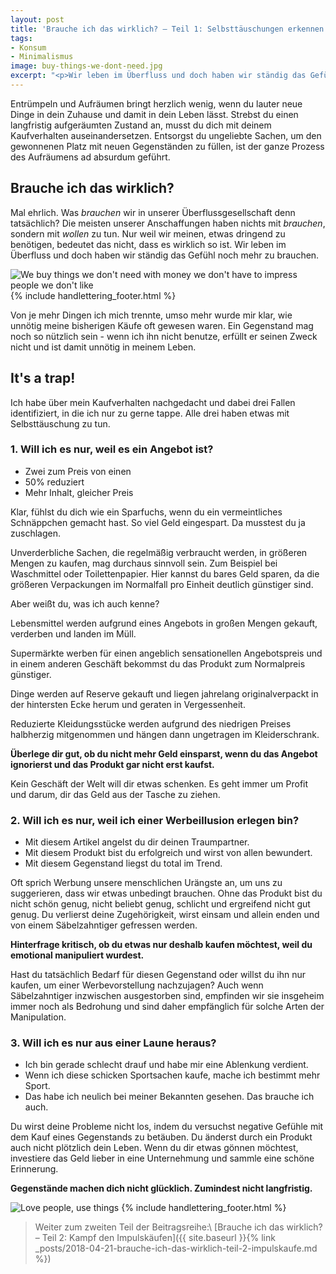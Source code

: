 ```yaml
---
layout: post
title: 'Brauche ich das wirklich? – Teil 1: Selbsttäuschungen erkennen'
tags:
- Konsum
- Minimalismus
image: buy-things-we-dont-need.jpg
excerpt: "<p>Wir leben im Überfluss und doch haben wir ständig das Gefühl noch mehr zu brauchen. Hier zeige ich dir drei typische Fallen von Selbsttäuschung auf, die zu unnötigem Konsum verleiten.</p>"
---
```


Entrümpeln und Aufräumen bringt herzlich wenig, wenn du lauter
neue Dinge in dein Zuhause und damit in dein Leben lässt. Strebst du
einen langfristig aufgeräumten Zustand an, musst du dich mit deinem
Kaufverhalten auseinandersetzen. Entsorgst du ungeliebte Sachen, um den
gewonnenen Platz mit neuen Gegenständen zu füllen, ist der ganze Prozess
des Aufräumens ad absurdum geführt.

## Brauche ich das wirklich?

Mal ehrlich. Was *brauchen* wir in unserer Überflussgesellschaft denn
tatsächlich? Die meisten unserer Anschaffungen haben nichts mit
*brauchen*, sondern mit *wollen* zu tun. Nur weil wir meinen, etwas
dringend zu benötigen, bedeutet das nicht, dass es wirklich so ist. Wir
leben im Überfluss und doch haben wir ständig das Gefühl noch mehr zu
brauchen.

![We buy things we don't need with money we don't have to impress people we don't like]({{site.baseurl}}/assets/img/posts/buy-things-we-dont-need.jpg)
{% include handlettering_footer.html %}

Von je mehr Dingen ich mich trennte, umso mehr wurde mir klar, wie
unnötig meine bisherigen Käufe oft gewesen waren. Ein Gegenstand mag
noch so nützlich sein - wenn ich ihn nicht benutze, erfüllt er seinen
Zweck nicht und ist damit unnötig in meinem Leben.

## It's a trap!

Ich habe über mein Kaufverhalten nachgedacht und dabei drei Fallen
identifiziert, in die ich nur zu gerne tappe. Alle drei haben etwas mit
Selbsttäuschung zu tun.

### 1. Will ich es nur, weil es ein Angebot ist?

-   Zwei zum Preis von einen
-   50% reduziert
-   Mehr Inhalt, gleicher Preis

Klar, fühlst du dich wie ein Sparfuchs, wenn du ein vermeintliches
Schnäppchen gemacht hast. So viel Geld eingespart. Da musstest du ja
zuschlagen.

Unverderbliche Sachen, die regelmäßig verbraucht werden, in größeren
Mengen zu kaufen, mag durchaus sinnvoll sein. Zum Beispiel bei
Waschmittel oder Toilettenpapier. Hier kannst du bares Geld sparen, da
die größeren Verpackungen im Normalfall pro Einheit deutlich günstiger
sind.

Aber weißt du, was ich auch kenne?

Lebensmittel werden aufgrund eines Angebots in großen Mengen gekauft,
verderben und landen im Müll.

Supermärkte werben für einen angeblich sensationellen Angebotspreis und
in einem anderen Geschäft bekommst du das Produkt zum Normalpreis
günstiger.

Dinge werden auf Reserve gekauft und liegen jahrelang originalverpackt
in der hintersten Ecke herum und geraten in Vergessenheit.

Reduzierte Kleidungsstücke werden aufgrund des niedrigen Preises
halbherzig mitgenommen und hängen dann ungetragen im Kleiderschrank.

**Überlege dir gut, ob du nicht mehr Geld einsparst, wenn du das Angebot
ignorierst und das Produkt gar nicht erst kaufst.**

Kein Geschäft der Welt will dir etwas schenken. Es geht immer um Profit
und darum, dir das Geld aus der Tasche zu ziehen.

### 2. Will ich es nur, weil ich einer Werbeillusion erlegen bin?

-   Mit diesem Artikel angelst du dir deinen Traumpartner.
-   Mit diesem Produkt bist du erfolgreich und wirst von allen
    bewundert. 
-   Mit diesem Gegenstand liegst du total im Trend.

Oft sprich Werbung unsere menschlichen Urängste an, um uns zu
suggerieren, dass wir etwas unbedingt brauchen. Ohne das Produkt bist du
nicht schön genug, nicht beliebt genug, schlicht und ergreifend nicht
gut genug. Du verlierst deine Zugehörigkeit, wirst einsam und allein
enden und von einem Säbelzahntiger gefressen werden.

**Hinterfrage kritisch, ob du etwas nur deshalb kaufen möchtest, weil du
emotional manipuliert wurdest.**

Hast du tatsächlich Bedarf für diesen Gegenstand oder willst du ihn nur
kaufen, um einer Werbevorstellung nachzujagen? Auch wenn Säbelzahntiger
inzwischen ausgestorben sind, empfinden wir sie insgeheim immer noch als
Bedrohung und sind daher empfänglich für solche Arten der Manipulation.

### 3. Will ich es nur aus einer Laune heraus?

-   Ich bin gerade schlecht drauf und habe mir eine Ablenkung verdient.
-   Wenn ich diese schicken Sportsachen kaufe, mache ich bestimmt mehr
    Sport.
-   Das habe ich neulich bei meiner Bekannten gesehen. Das brauche ich
    auch.

Du wirst deine Probleme nicht los, indem du versuchst negative Gefühle
mit dem Kauf eines Gegenstands zu betäuben. Du änderst durch ein Produkt
auch nicht plötzlich dein Leben. Wenn du dir etwas gönnen möchtest,
investiere das Geld lieber in eine Unternehmung und sammle eine schöne
Erinnerung.

**Gegenstände machen dich nicht glücklich. Zumindest nicht
langfristig.**

![Love people, use things]({{site.baseurl}}/assets/img/posts/love-people-use-things.jpg)
{% include handlettering_footer.html %}

> Weiter zum zweiten Teil der Beitragsreihe:\\
[Brauche ich das wirklich? – Teil 2: Kampf den Impulskäufen]({{ site.baseurl }}{% link _posts/2018-04-21-brauche-ich-das-wirklich-teil-2-impulskaufe.md %})
